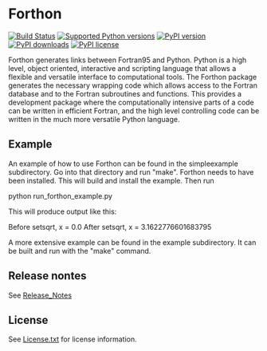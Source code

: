 # Forthon

[![Build Status](https://travis-ci.org/dpgrote/Forthon.svg?branch=master)](https://travis-ci.org/dpgrote/Forthon)
[![Supported Python versions](https://img.shields.io/pypi/pyversions/Forthon.svg)](https://pypi.python.org/pypi/Forthon)
[![PyPI version](https://img.shields.io/pypi/v/Forthon.svg)](https://pypi.python.org/pypi/Forthon)
[![PyPI downloads](https://img.shields.io/pypi/dm/Forthon.svg)](https://pypi.python.org/pypi/Forthon)
[![PyPI license](https://img.shields.io/pypi/l/Forthon.svg)](License.txt)

Forthon generates links between Fortran95 and Python. Python is a high level,
object oriented, interactive and scripting language that allows a flexible
and versatile interface to computational tools. The Forthon package generates
the necessary wrapping code which allows access to the Fortran database and
to the Fortran subroutines and functions. This provides a development package
where the computationally intensive parts of a code can be written in
efficient Fortran, and the high level controlling code can be written in the
much more versatile Python language.

## Example

An example of how to use Forthon can be found in the simpleexample subdirectory. Go into
that directory and run "make". Forthon needs to have been installed.
This will build and install the example. Then run

python run_forthon_example.py

This will produce output like this:

Before setsqrt, x = 0.0
After setsqrt, x = 3.1622776601683795

A more extensive example can be found in the example subdirectory. It can be built and run with the "make" command.

## Release nontes

See [Release_Notes](Release_Notes)

## License

See [License.txt](License.txt) for license information.

